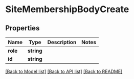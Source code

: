 # SiteMembershipBodyCreate

## Properties
Name | Type | Description | Notes
------------ | ------------- | ------------- | -------------
**role** | **string** |  | 
**id** | **string** |  | 

[[Back to Model list]](../README.md#documentation-for-models) [[Back to API list]](../README.md#documentation-for-api-endpoints) [[Back to README]](../README.md)


